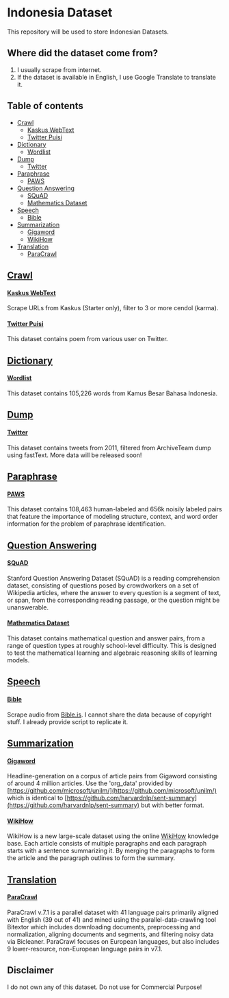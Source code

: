 # Indonesia Dataset

This repository will be used to store Indonesian Datasets. 

## Where did the dataset come from?

1. I usually scrape from internet. 
2. If the dataset is available in English, I use Google Translate to translate it.

## Table of contents
  * [Crawl](#crawl)
    * [Kaskus WebText](#kaskus-webtext)
    * [Twitter Puisi](#twitter-puisi)
  * [Dictionary](#dictionary)
    * [Wordlist](#wordlist)
  * [Dump](#dump)
    * [Twitter](#twitter)
  * [Paraphrase](#paraphrase)
    * [PAWS](#paws)
  * [Question Answering](#question-answering)
    * [SQuAD](#squad)
    * [Mathematics Dataset](#mathematics-dataset)
  * [Speech](#speech)
    * [Bible](#bible)
  * [Summarization](#summarization)
    * [Gigaword](#gigaword)
    * [WikiHow](#wikihow)
  * [Translation](#translation)
    * [ParaCrawl](#paracrawl)

## [Crawl](crawl)

#### [Kaskus WebText](crawl/kaskus-webtext)

Scrape URLs from Kaskus (Starter only), filter to 3 or more cendol (karma). 

#### [Twitter Puisi](crawl/twitter-puisi)

This dataset contains poem from various user on Twitter. 

## [Dictionary](dictionary)

#### [Wordlist](dictionary/wordlist)

This dataset contains 105,226 words from Kamus Besar Bahasa Indonesia.

## [Dump](dump)

#### [Twitter](dump/twitter)

This dataset contains tweets from 2011, filtered from ArchiveTeam dump using fastText. More data will be released soon!

## [Paraphrase](paraphrase)

#### [PAWS](paraphrase/paws)

This dataset contains 108,463 human-labeled and 656k noisily labeled pairs that feature the importance of modeling structure, context, and word order information for the problem of paraphrase identification.

## [Question Answering](question-answering)

#### [SQuAD](question-answering/squad)

Stanford Question Answering Dataset (SQuAD) is a reading comprehension dataset, consisting of questions posed by crowdworkers on a set of Wikipedia articles, where the answer to every question is a segment of text, or span, from the corresponding reading passage, or the question might be unanswerable.

#### [Mathematics Dataset](question-answering/mathematics_dataset)

This dataset contains mathematical question and answer pairs, from a range of question types at roughly school-level difficulty. This is designed to test the mathematical learning and algebraic reasoning skills of learning models.

## [Speech](speech)

#### [Bible](speech/bible)

Scrape audio from [Bible.is](https://bible.is). I cannot share the data because of copyright stuff. I already provide script to replicate it.

## [Summarization](summarization)

#### [Gigaword](summarization/gigaword)

Headline-generation on a corpus of article pairs from Gigaword consisting of around 4 million articles. Use the 'org_data' provided by [https://github.com/microsoft/unilm/](https://github.com/microsoft/unilm/) which is identical to [https://github.com/harvardnlp/sent-summary](https://github.com/harvardnlp/sent-summary) but with better format.

#### [WikiHow](summarization/wikihow)

WikiHow is a new large-scale dataset using the online [WikiHow](https://id.wikihow.com/) knowledge base. Each article consists of multiple paragraphs and each paragraph starts with a sentence summarizing it. By merging the paragraphs to form the article and the paragraph outlines to form the summary.

## [Translation](translation)

#### [ParaCrawl](translation/paracrawl)

ParaCrawl v.7.1 is a parallel dataset with 41 language pairs primarily aligned with English (39 out of 41) and mined using the parallel-data-crawling tool Bitextor which includes downloading documents, preprocessing and normalization, aligning documents and segments, and filtering noisy data via Bicleaner. ParaCrawl focuses on European languages, but also includes 9 lower-resource, non-European language pairs in v7.1.

## Disclaimer

I do not own any of this dataset. Do not use for Commercial Purpose!
